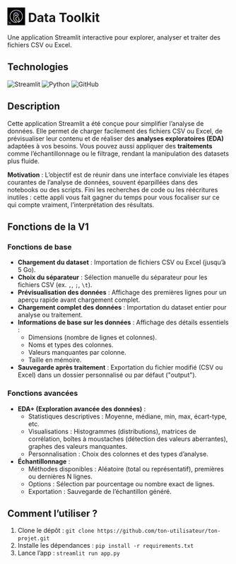 # <img src="https://raw.githubusercontent.com/Ludovic-M-DAN/streamlit_data_toolkit/main/logo.png" alt="Logo" width="40" style="vertical-align: text-bottom;"/> Data Toolkit

Une application Streamlit interactive pour explorer, analyser et traiter des fichiers CSV ou Excel.

## Technologies
![Streamlit](https://img.shields.io/badge/Streamlit-FF4B4B?style=flat&logo=streamlit&logoColor=white)
![Python](https://img.shields.io/badge/Python-3776AB?style=flat&logo=python&logoColor=white)
![GitHub](https://img.shields.io/badge/GitHub-181717?style=flat&logo=github&logoColor=white)

## Description
Cette application Streamlit a été conçue pour simplifier l’analyse de données. Elle permet de charger facilement des fichiers CSV ou Excel, de prévisualiser leur contenu et de réaliser des **analyses exploratoires (EDA)** adaptées à vos besoins. Vous pouvez aussi appliquer des **traitements** comme l’échantillonnage ou le filtrage, rendant la manipulation des datasets plus fluide.

**Motivation** : L’objectif est de réunir dans une interface conviviale les étapes courantes de l’analyse de données, souvent éparpillées dans des notebooks ou des scripts. Fini les recherches de code ou les réécritures inutiles : cette appli vous fait gagner du temps pour vous focaliser sur ce qui compte vraiment, l’interprétation des résultats.

## Fonctions de la V1

### Fonctions de base
- **Chargement du dataset** : Importation de fichiers CSV ou Excel (jusqu’à 5 Go).
- **Choix du séparateur** : Sélection manuelle du séparateur pour les fichiers CSV (ex. `,`, `;`, `\t`).
- **Prévisualisation des données** : Affichage des premières lignes pour un aperçu rapide avant chargement complet.
- **Chargement complet des données** : Importation du dataset entier pour analyse ou traitement.
- **Informations de base sur les données** : Affichage des détails essentiels :
  - Dimensions (nombre de lignes et colonnes).
  - Noms et types des colonnes.
  - Valeurs manquantes par colonne.
  - Taille en mémoire.
- **Sauvegarde après traitement** : Exportation du fichier modifié (CSV ou Excel) dans un dossier personnalisé ou par défaut ("output").

### Fonctions avancées
- **EDA+ (Exploration avancée des données)** :
  - Statistiques descriptives : Moyenne, médiane, min, max, écart-type, etc.
  - Visualisations : Histogrammes (distributions), matrices de corrélation, boîtes à moustaches (détection des valeurs aberrantes), graphes des valeurs manquantes.
  - Personnalisation : Choix des colonnes et des types d’analyse.
- **Échantillonnage** :
  - Méthodes disponibles : Aléatoire (total ou représentatif), premières ou dernières N lignes.
  - Options : Sélection par pourcentage ou nombre exact de lignes.
  - Exportation : Sauvegarde de l’échantillon généré.
    

## Comment l’utiliser ?
1. Clone le dépôt : `git clone https://github.com/ton-utilisateur/ton-projet.git`
2. Installe les dépendances : `pip install -r requirements.txt`
3. Lance l’app : `streamlit run app.py`

